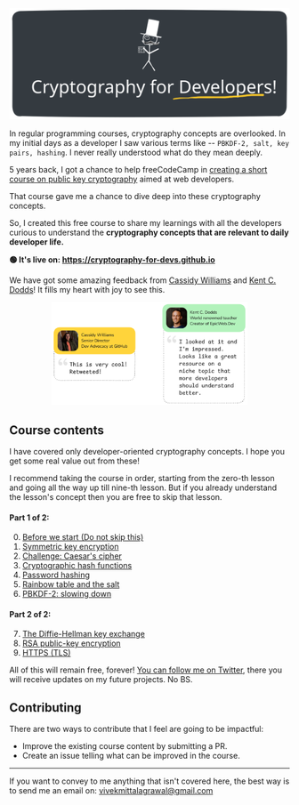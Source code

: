 <p align="center">
<img src="landing-assets/readme-cover.svg" alt="Cryptography for Developers readme cover image">
</p>

In regular programming courses, cryptography concepts are overlooked. In my initial days as a developer I saw various terms like -- `PBKDF-2, salt, key pairs, hashing`. I never really understood what do they mean deeply.

5 years back, I got a chance to help freeCodeCamp in <a target="_blank" href="https://github.com/freeCodeCamp/CurriculumExpansion/pull/184">creating a short course on public key cryptography</a> aimed at web developers.

That course gave me a chance to dive deep into these cryptography concepts.

So, I created this free course to share my learnings with all the developers curious to understand the <strong>cryptography concepts that are relevant to daily developer life.</strong>

**🟢 It's live on: https://cryptography-for-devs.github.io**

We have got some amazing feedback from [Cassidy Williams](https://x.com/cassidoo) and [Kent C. Dodds](https://twitter.com/kentcdodds)! It fills my heart with joy to see this.

<p align="center">
<img src="landing-assets/cassidy-and-kent-feedback.png" width="70%" alt="cassidy william's feedback">
</p>

## Course contents

I have covered only developer-oriented cryptography concepts. I hope you get some real value out from these!

I recommend taking the course in order, starting from the zero-th lesson and going all the way up till nine-th lesson. But if you already understand the lesson's concept then you are free to skip that lesson.

#### Part 1 of 2:

<ol start="0">
    <li><a href="https://cryptography-for-devs.github.io/0-before-we-start/" target="_blank">Before we start (Do not skip this)</a></li>
    <li><a href="https://cryptography-for-devs.github.io/1-symmetric-key-encryption/" target="_blank">Symmetric key encryption</a></li>
    <li><a href="https://cryptography-for-devs.github.io/2-caesar-challenge/" target="_blank">Challenge: Caesar's cipher</a></li>
    <li><a href="https://cryptography-for-devs.github.io/3-the-hash/" target="_blank">Cryptographic hash functions</a></li>
    <li><a href="https://cryptography-for-devs.github.io/4-revealed-passwords/" target="_blank">Password hashing</a></li>
    <li><a href="https://cryptography-for-devs.github.io/5-rainbows-and-salts/" target="_blank">Rainbow table and the salt</a></li>
    <li><a href="https://cryptography-for-devs.github.io/6-slow-them-down/" target="_blank">PBKDF-2: slowing down</a></li>
</ol>

#### Part 2 of 2:

<ol start="7">
    <li><a href="https://cryptography-for-devs.github.io/7-diffie-merkle-hellman/" target="_blank">The Diffie-Hellman key exchange</a></li>
    <li><a href="https://cryptography-for-devs.github.io/8-rsa/" target="_blank">RSA public-key encryption</a></li>
    <li><a href="https://cryptography-for-devs.github.io/9-tls/" target="_blank">HTTPS (TLS)</a></li>
</ol>

All of this will remain free, forever! <a href="https://twitter.com/vkwebdev" target="_blank">You can follow me on Twitter</a>, there you will receive updates on my future projects. No BS.

## Contributing

There are two ways to contribute that I feel are going to be impactful:

- Improve the existing course content by submitting a PR.
- Create an issue telling what can be improved in the course.

<hr>

If you want to convey to me anything that isn't covered here, the best way is to send me an email on: <a href="mailto:vivekmittalagrawal@gmail.com">vivekmittalagrawal@gmail.com</a>
